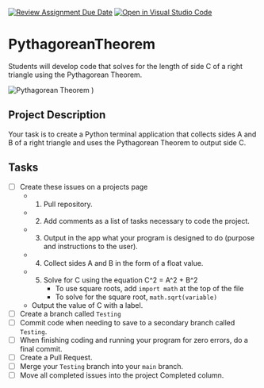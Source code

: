 [![Review Assignment Due Date](https://classroom.github.com/assets/deadline-readme-button-24ddc0f5d75046c5622901739e7c5dd533143b0c8e959d652212380cedb1ea36.svg)](https://classroom.github.com/a/YIs3chzW)
[![Open in Visual Studio Code](https://classroom.github.com/assets/open-in-vscode-718a45dd9cf7e7f842a935f5ebbe5719a5e09af4491e668f4dbf3b35d5cca122.svg)](https://classroom.github.com/online_ide?assignment_repo_id=12428047&assignment_repo_type=AssignmentRepo)
# PythagoreanTheorem
Students will develop code that solves for the length of side C of a right triangle using the Pythagorean Theorem.

![Pythagorean Theorem](https://github.com/WG-Python-Programming/PythagoreanTheorem/assets/19416141/2c416e29-165b-4fca-8953-67ffe032f1ec)
)

## Project Description
Your task is to create a Python terminal application that collects sides A and B of a right triangle and uses the Pythagorean Theorem to output side C.

## Tasks
- [ ] Create these issues on a projects page
    - 1. Pull repository.
    - 2. Add comments as a list of tasks necessary to code the project.
    - 3. Output in the app what your program is designed to do (purpose and instructions to the user).
    - 4. Collect sides A and B in the form of a float value.
    - 5. Solve for C using the equation C^2 = A^2 + B^2
         -   To use square roots, add ```import math``` at the top of the file
         -   To solve for the square root, ```math.sqrt(variable)```
    - Output the value of C with a label.
- [ ] Create a branch called ```Testing```
- [ ] Commit code when needing to save to a secondary branch called ```Testing```.
- [ ] When finishing coding and running your program for zero errors, do a final commit.
- [ ] Create a Pull Request.
- [ ] Merge your ```Testing``` branch into your ```main``` branch.
- [ ] Move all completed issues into the project Completed column.
